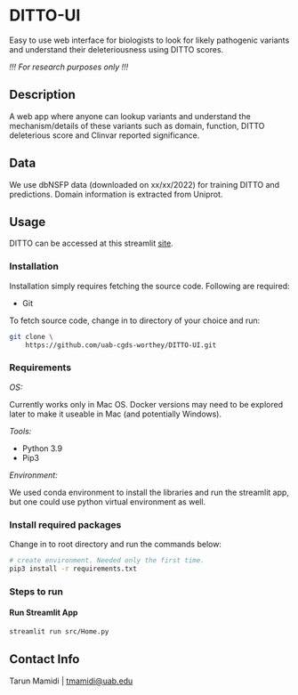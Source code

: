 # DITTO-UI

Easy to use web interface for biologists to look for likely pathogenic variants and understand their deleteriousness using DITTO scores.

*!!! For research purposes only !!!*

## Description

A web app where anyone can lookup variants and understand the mechanism/details of
these variants such as domain, function, DITTO deleterious score and Clinvar reported significance.

## Data

We use dbNSFP data (downloaded on xx/xx/2022) for training DITTO and predictions. Domain information is extracted from Uniprot.

## Usage

DITTO can be accessed at this streamlit [site](https://cgds-ditto4nf.streamlit.app/).

### Installation

Installation simply requires fetching the source code. Following are required:

- Git

To fetch source code, change in to directory of your choice and run:

```sh
git clone \
    https://github.com/uab-cgds-worthey/DITTO-UI.git
```

### Requirements

*OS:*

Currently works only in Mac OS. Docker versions may need to be explored later to make it useable in Mac (and
potentially Windows).

*Tools:*

- Python 3.9
- Pip3

*Environment:*

We used conda environment to install the libraries and run the streamlit app, but one could use python virtual environment as well.

### Install required packages

Change in to root directory and run the commands below:

```sh
# create environment. Needed only the first time.
pip3 install -r requirements.txt
```

### Steps to run

#### Run Streamlit App

```sh
streamlit run src/Home.py
```

## Contact Info

Tarun Mamidi | tmamidi@uab.edu

